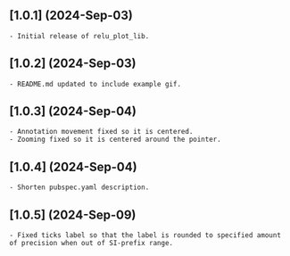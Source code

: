 ## [1.0.1] (2024-Sep-03)

    - Initial release of relu_plot_lib.

## [1.0.2] (2024-Sep-03)

    - README.md updated to include example gif.

## [1.0.3] (2024-Sep-04)

    - Annotation movement fixed so it is centered.
    - Zooming fixed so it is centered around the pointer.

## [1.0.4] (2024-Sep-04)

    - Shorten pubspec.yaml description.

## [1.0.5] (2024-Sep-09)

    - Fixed ticks label so that the label is rounded to specified amount of precision when out of SI-prefix range.


